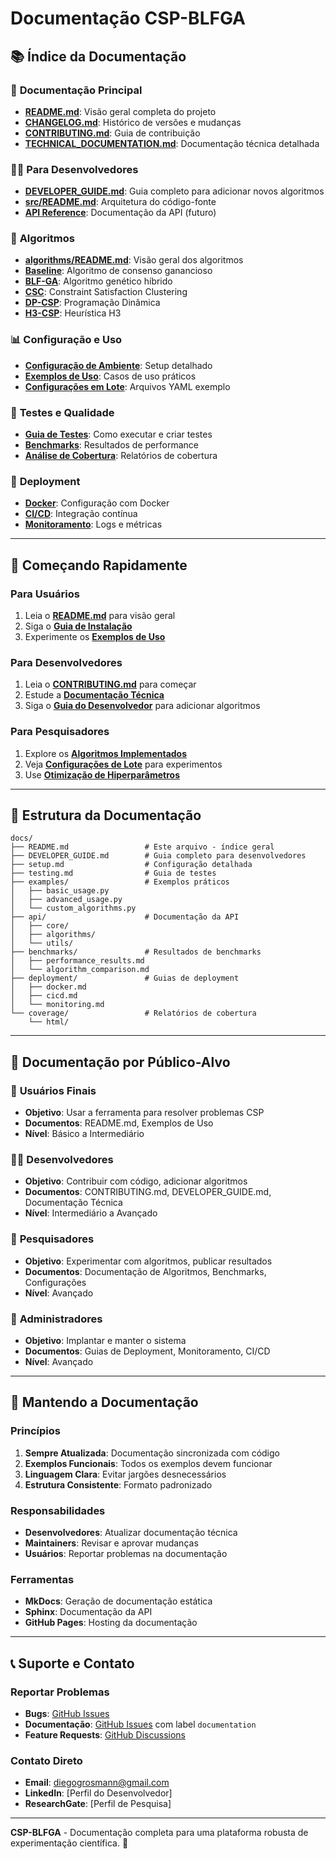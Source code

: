 # Documentação CSP-BLFGA

## 📚 Índice da Documentação

### 🎯 **Documentação Principal**
- **[README.md](../README.md)**: Visão geral completa do projeto
- **[CHANGELOG.md](../CHANGELOG.md)**: Histórico de versões e mudanças
- **[CONTRIBUTING.md](../CONTRIBUTING.md)**: Guia de contribuição
- **[TECHNICAL_DOCUMENTATION.md](../TECHNICAL_DOCUMENTATION.md)**: Documentação técnica detalhada

### 👨‍💻 **Para Desenvolvedores**
- **[DEVELOPER_GUIDE.md](DEVELOPER_GUIDE.md)**: Guia completo para adicionar novos algoritmos
- **[src/README.md](../src/README.md)**: Arquitetura do código-fonte
- **[API Reference](api/)**: Documentação da API (futuro)

### 🧬 **Algoritmos**
- **[algorithms/README.md](../algorithms/README.md)**: Visão geral dos algoritmos
- **[Baseline](../algorithms/baseline/)**: Algoritmo de consenso ganancioso
- **[BLF-GA](../algorithms/blf_ga/)**: Algoritmo genético híbrido
- **[CSC](../algorithms/csc/)**: Constraint Satisfaction Clustering
- **[DP-CSP](../algorithms/dp_csp/)**: Programação Dinâmica
- **[H3-CSP](../algorithms/h3_csp/)**: Heurística H3

### 📊 **Configuração e Uso**
- **[Configuração de Ambiente](setup.md)**: Setup detalhado
- **[Exemplos de Uso](examples/)**: Casos de uso práticos
- **[Configurações em Lote](../batch_configs/)**: Arquivos YAML exemplo

### 🧪 **Testes e Qualidade**
- **[Guia de Testes](testing.md)**: Como executar e criar testes
- **[Benchmarks](benchmarks/)**: Resultados de performance
- **[Análise de Cobertura](coverage/)**: Relatórios de cobertura

### 🔧 **Deployment**
- **[Docker](deployment/docker.md)**: Configuração com Docker
- **[CI/CD](deployment/cicd.md)**: Integração contínua
- **[Monitoramento](deployment/monitoring.md)**: Logs e métricas

---

## 🚀 Começando Rapidamente

### Para Usuários
1. Leia o **[README.md](../README.md)** para visão geral
2. Siga o **[Guia de Instalação](../README.md#🛠️-instalação)**
3. Experimente os **[Exemplos de Uso](../README.md#📊-exemplos-de-uso)**

### Para Desenvolvedores
1. Leia o **[CONTRIBUTING.md](../CONTRIBUTING.md)** para começar
2. Estude a **[Documentação Técnica](../TECHNICAL_DOCUMENTATION.md)**
3. Siga o **[Guia do Desenvolvedor](DEVELOPER_GUIDE.md)** para adicionar algoritmos

### Para Pesquisadores
1. Explore os **[Algoritmos Implementados](../algorithms/)**
2. Veja **[Configurações de Lote](../batch_configs/)** para experimentos
3. Use **[Otimização de Hiperparâmetros](../README.md#🔧-otimização-de-hiperparâmetros)**

---

## 📖 Estrutura da Documentação

```
docs/
├── README.md                 # Este arquivo - índice geral
├── DEVELOPER_GUIDE.md        # Guia completo para desenvolvedores
├── setup.md                  # Configuração detalhada
├── testing.md                # Guia de testes
├── examples/                 # Exemplos práticos
│   ├── basic_usage.py
│   ├── advanced_usage.py
│   └── custom_algorithms.py
├── api/                      # Documentação da API
│   ├── core/
│   ├── algorithms/
│   └── utils/
├── benchmarks/               # Resultados de benchmarks
│   ├── performance_results.md
│   └── algorithm_comparison.md
├── deployment/               # Guias de deployment
│   ├── docker.md
│   ├── cicd.md
│   └── monitoring.md
└── coverage/                 # Relatórios de cobertura
    └── html/
```

---

## 🎯 Documentação por Público-Alvo

### 👤 **Usuários Finais**
- **Objetivo**: Usar a ferramenta para resolver problemas CSP
- **Documentos**: README.md, Exemplos de Uso
- **Nível**: Básico a Intermediário

### 👨‍💻 **Desenvolvedores**
- **Objetivo**: Contribuir com código, adicionar algoritmos
- **Documentos**: CONTRIBUTING.md, DEVELOPER_GUIDE.md, Documentação Técnica
- **Nível**: Intermediário a Avançado

### 🔬 **Pesquisadores**
- **Objetivo**: Experimentar com algoritmos, publicar resultados
- **Documentos**: Documentação de Algoritmos, Benchmarks, Configurações
- **Nível**: Avançado

### 🏢 **Administradores**
- **Objetivo**: Implantar e manter o sistema
- **Documentos**: Guias de Deployment, Monitoramento, CI/CD
- **Nível**: Avançado

---

## 🔄 Mantendo a Documentação

### Princípios
1. **Sempre Atualizada**: Documentação sincronizada com código
2. **Exemplos Funcionais**: Todos os exemplos devem funcionar
3. **Linguagem Clara**: Evitar jargões desnecessários
4. **Estrutura Consistente**: Formato padronizado

### Responsabilidades
- **Desenvolvedores**: Atualizar documentação técnica
- **Maintainers**: Revisar e aprovar mudanças
- **Usuários**: Reportar problemas na documentação

### Ferramentas
- **MkDocs**: Geração de documentação estática
- **Sphinx**: Documentação da API
- **GitHub Pages**: Hosting da documentação

---

## 📞 Suporte e Contato

### Reportar Problemas
- **Bugs**: [GitHub Issues](https://github.com/seu-usuario/csp-blfga/issues)
- **Documentação**: [GitHub Issues](https://github.com/seu-usuario/csp-blfga/issues) com label `documentation`
- **Feature Requests**: [GitHub Discussions](https://github.com/seu-usuario/csp-blfga/discussions)

### Contato Direto
- **Email**: diegogrosmann@gmail.com
- **LinkedIn**: [Perfil do Desenvolvedor]
- **ResearchGate**: [Perfil de Pesquisa]

---

**CSP-BLFGA** - Documentação completa para uma plataforma robusta de experimentação científica. 🚀
